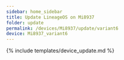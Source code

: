 ```yaml
---
sidebar: home_sidebar
title: Update LineageOS on Mi8937
folder: update
permalink: /devices/Mi8937/update/variant6
device: Mi8937_variant6
---
```

{% include templates/device_update.md %}
